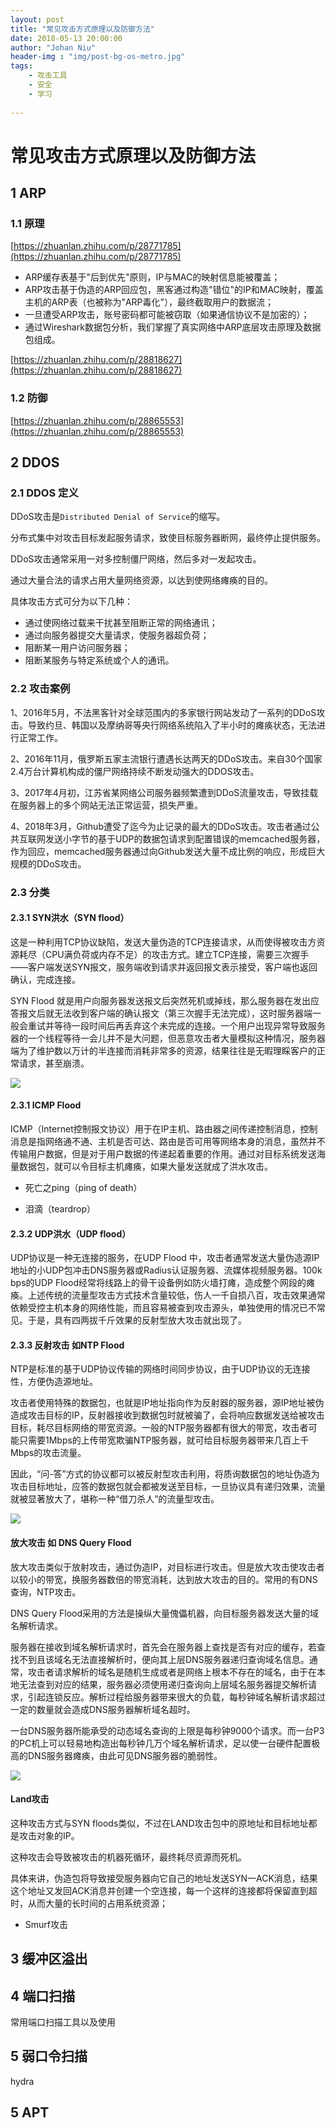 ```yaml
---
layout: post
title: "常见攻击方式原理以及防御方法"
date: 2018-05-13 20:00:00
author: "Johan Niu"
header-img : "img/post-bg-os-metro.jpg"
tags:
    - 攻击工具
    - 安全
    - 学习
       
---
```


# 常见攻击方式原理以及防御方法

## 1 ARP

### 1.1 原理

[https://zhuanlan.zhihu.com/p/28771785](https://zhuanlan.zhihu.com/p/28771785)

* ARP缓存表基于"后到优先"原则，IP与MAC的映射信息能被覆盖；
* ARP攻击基于伪造的ARP回应包，黑客通过构造"错位"的IP和MAC映射，覆盖主机的ARP表（也被称为"ARP毒化"），最终截取用户的数据流； 
* 一旦遭受ARP攻击，账号密码都可能被窃取（如果通信协议不是加密的）；
* 通过Wireshark数据包分析，我们掌握了真实网络中ARP底层攻击原理及数据包组成。

[https://zhuanlan.zhihu.com/p/28818627](https://zhuanlan.zhihu.com/p/28818627)

### 1.2 防御

[https://zhuanlan.zhihu.com/p/28865553](https://zhuanlan.zhihu.com/p/28865553)


## 2 DDOS

### 2.1 DDOS 定义

DDoS攻击是`Distributed Denial of Service`的缩写。

分布式集中对攻击目标发起服务请求，致使目标服务器断网，最终停止提供服务。

DDoS攻击通常采用一对多控制僵尸网络，然后多对一发起攻击。

通过大量合法的请求占用大量网络资源，以达到使网络瘫痪的目的。

具体攻击方式可分为以下几种：

* 通过使网络过载来干扰甚至阻断正常的网络通讯；
* 通过向服务器提交大量请求，使服务器超负荷；
* 阻断某一用户访问服务器；
* 阻断某服务与特定系统或个人的通讯。

### 2.2 攻击案例

1、2016年5月，不法黑客针对全球范围内的多家银行网站发动了一系列的DDoS攻击。导致约旦、韩国以及摩纳哥等央行网络系统陷入了半小时的瘫痪状态，无法进行正常工作。

2、2016年11月，俄罗斯五家主流银行遭遇长达两天的DDoS攻击。来自30个国家2.4万台计算机构成的僵尸网络持续不断发动强大的DDOS攻击。

3、2017年4月初，江苏省某网络公司服务器频繁遭到DDoS流量攻击，导致挂载在服务器上的多个网站无法正常运营，损失严重。

4、2018年3月，Github遭受了迄今为止记录的最大的DDoS攻击。攻击者通过公共互联网发送小字节的基于UDP的数据包请求到配置错误的memcached服务器，作为回应，memcached服务器通过向Github发送大量不成比例的响应，形成巨大规模的DDoS攻击。


### 2.3 分类

#### 2.3.1 SYN洪水（SYN flood）

这是一种利用TCP协议缺陷，发送大量伪造的TCP连接请求，从而使得被攻击方资源耗尽（CPU满负荷或内存不足）的攻击方式。建立TCP连接，需要三次握手——客户端发送SYN报文，服务端收到请求并返回报文表示接受，客户端也返回确认，完成连接。

SYN Flood 就是用户向服务器发送报文后突然死机或掉线，那么服务器在发出应答报文后就无法收到客户端的确认报文（第三次握手无法完成），这时服务器端一般会重试并等待一段时间后再丢弃这个未完成的连接。一个用户出现异常导致服务器的一个线程等待一会儿并不是大问题，但恶意攻击者大量模拟这种情况，服务器端为了维护数以万计的半连接而消耗非常多的资源，结果往往是无暇理睬客户的正常请求，甚至崩溃。

![](http://niubencoolboy.github.io/img/attack/synflood.jpg)


#### 2.3.1 ICMP Flood

ICMP（Internet控制报文协议）用于在IP主机、路由器之间传递控制消息，控制消息是指网络通不通、主机是否可达、路由是否可用等网络本身的消息，虽然并不传输用户数据，但是对于用户数据的传递起着重要的作用。通过对目标系统发送海量数据包，就可以令目标主机瘫痪，如果大量发送就成了洪水攻击。

* 死亡之ping（ping of death）

* 泪滴（teardrop）

#### 2.3.2 UDP洪水（UDP flood）

UDP协议是一种无连接的服务，在UDP Flood 中，攻击者通常发送大量伪造源IP地址的小UDP包冲击DNS服务器或Radius认证服务器、流媒体视频服务器。100k bps的UDP Flood经常将线路上的骨干设备例如防火墙打瘫，造成整个网段的瘫痪。上述传统的流量型攻击方式技术含量较低，伤人一千自损八百，攻击效果通常依赖受控主机本身的网络性能，而且容易被查到攻击源头，单独使用的情况已不常见。于是，具有四两拔千斤效果的反射型放大攻击就出现了。

#### 2.3.3 反射攻击 如NTP Flood

NTP是标准的基于UDP协议传输的网络时间同步协议，由于UDP协议的无连接性，方便伪造源地址。

攻击者使用特殊的数据包，也就是IP地址指向作为反射器的服务器，源IP地址被伪造成攻击目标的IP，反射器接收到数据包时就被骗了，会将响应数据发送给被攻击目标，耗尽目标网络的带宽资源。一般的NTP服务器都有很大的带宽，攻击者可能只需要1Mbps的上传带宽欺骗NTP服务器，就可给目标服务器带来几百上千Mbps的攻击流量。

因此，“问-答”方式的协议都可以被反射型攻击利用，将质询数据包的地址伪造为攻击目标地址，应答的数据包就会都被发送至目标，一旦协议具有递归效果，流量就被显著放大了，堪称一种“借刀杀人”的流量型攻击。

![](http://niubencoolboy.github.io/img/attack/ntpflood.jpg)

#### 放大攻击 如 DNS Query Flood

放大攻击类似于放射攻击，通过伪造IP，对目标进行攻击。但是放大攻击使攻击者以较小的带宽，换服务器数倍的带宽消耗，达到放大攻击的目的。常用的有DNS查询，NTP攻击。

DNS Query Flood采用的方法是操纵大量傀儡机器，向目标服务器发送大量的域名解析请求。

服务器在接收到域名解析请求时，首先会在服务器上查找是否有对应的缓存，若查找不到且该域名无法直接解析时，便向其上层DNS服务器递归查询域名信息。通常，攻击者请求解析的域名是随机生成或者是网络上根本不存在的域名，由于在本地无法查到对应的结果，服务器必须使用递归查询向上层域名服务器提交解析请求，引起连锁反应。解析过程给服务器带来很大的负载，每秒钟域名解析请求超过一定的数量就会造成DNS服务器解析域名超时。

一台DNS服务器所能承受的动态域名查询的上限是每秒钟9000个请求。而一台P3的PC机上可以轻易地构造出每秒钟几万个域名解析请求，足以使一台硬件配置极高的DNS服务器瘫痪，由此可见DNS服务器的脆弱性。

![](http://niubencoolboy.github.io/img/attack/dnsflood.jpg)

#### Land攻击

这种攻击方式与SYN floods类似，不过在LAND攻击包中的原地址和目标地址都是攻击对象的IP。

这种攻击会导致被攻击的机器死循环，最终耗尽资源而死机。

具体来讲，伪造包将导致接受服务器向它自己的地址发送SYN一ACK消息，结果这个地址又发回ACK消息并创建一个空连接，每一个这样的连接都将保留直到超时，从而大量的长时间的占用系统资源；

* Smurf攻击


## 3 缓冲区溢出

## 4 端口扫描

常用端口扫描工具以及使用

## 5 弱口令扫描

hydra

## 5 APT